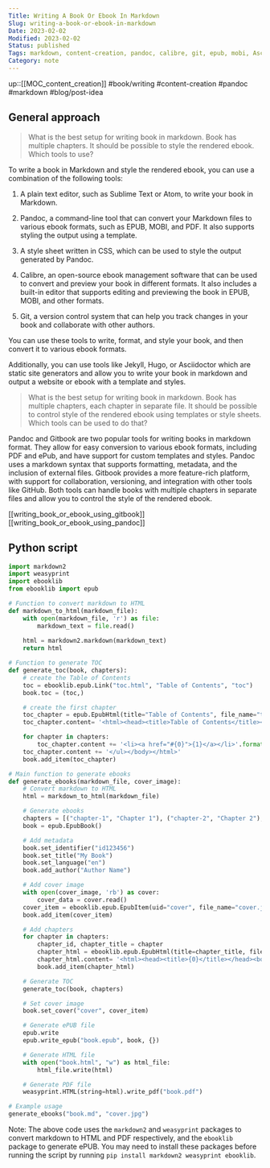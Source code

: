 ```yaml
---
Title: Writing A Book Or Ebook In Markdown
Slug: writing-a-book-or-ebook-in-markdown
Date: 2023-02-02
Modified: 2023-02-02
Status: published
Tags: markdown, content-creation, pandoc, calibre, git, epub, mobi, Asciidoctor, weasyprint
Category: note
---
```

up::[[MOC_content_creation]]
#book/writing #content-creation #pandoc #markdown #blog/post-idea 


## General approach
> What is the best setup for writing book in markdown. Book has multiple chapters. It should be possible to style the rendered ebook. Which tools to use?

To write a book in Markdown and style the rendered ebook, you can use a combination of the following tools:

1.  A plain text editor, such as Sublime Text or Atom, to write your book in Markdown.
    
2.  Pandoc, a command-line tool that can convert your Markdown files to various ebook formats, such as EPUB, MOBI, and PDF. It also supports styling the output using a template.
    
3.  A style sheet written in CSS, which can be used to style the output generated by Pandoc.
    
4.  Calibre, an open-source ebook management software that can be used to convert and preview your book in different formats. It also includes a built-in editor that supports editing and previewing the book in EPUB, MOBI, and other formats.
    
5.  Git, a version control system that can help you track changes in your book and collaborate with other authors.
    

You can use these tools to write, format, and style your book, and then convert it to various ebook formats.

Additionally, you can use tools like Jekyll, Hugo, or Asciidoctor which are static site generators and allow you to write your book in markdown and output a website or ebook with a template and styles.

> What is the best setup for writing book in markdown. Book has multiple chapters, each chapter in separate file. It should be possible to control style of the rendered ebook using templates or style sheets. Which tools can be used to do that?

Pandoc and Gitbook are two popular tools for writing books in markdown format. They allow for easy conversion to various ebook formats, including PDF and ePub, and have support for custom templates and styles. Pandoc uses a markdown syntax that supports formatting, metadata, and the inclusion of external files. Gitbook provides a more feature-rich platform, with support for collaboration, versioning, and integration with other tools like GitHub. Both tools can handle books with multiple chapters in separate files and allow you to control the style of the rendered ebook.

[[writing_book_or_ebook_using_gitbook]]
[[writing_book_or_ebook_using_pandoc]]


## Python script

```python
import markdown2
import weasyprint
import ebooklib
from ebooklib import epub

# Function to convert markdown to HTML
def markdown_to_html(markdown_file):
    with open(markdown_file, 'r') as file:
        markdown_text = file.read()
    
    html = markdown2.markdown(markdown_text)
    return html

# Function to generate TOC
def generate_toc(book, chapters):
    # create the Table of Contents
    toc = ebooklib.epub.Link("toc.html", "Table of Contents", "toc")
    book.toc = (toc,)

    # create the first chapter
    toc_chapter = epub.EpubHtml(title="Table of Contents", file_name="toc.html", lang='en')
    toc_chapter.content= '<html><head><title>Table of Contents</title></head><body><h1>Table of Contents</h1><ul>'

    for chapter in chapters:
        toc_chapter.content += '<li><a href="#{0}">{1}</a></li>'.format(chapter[0], chapter[1])
    toc_chapter.content += '</ul></body></html>'
    book.add_item(toc_chapter)

# Main function to generate ebooks
def generate_ebooks(markdown_file, cover_image):
    # Convert markdown to HTML
    html = markdown_to_html(markdown_file)

    # Generate ebooks
    chapters = [("chapter-1", "Chapter 1"), ("chapter-2", "Chapter 2"), ("chapter-3", "Chapter 3")]
    book = epub.EpubBook()

    # Add metadata
    book.set_identifier("id123456")
    book.set_title("My Book")
    book.set_language("en")
    book.add_author("Author Name")

    # Add cover image
    with open(cover_image, 'rb') as cover:
        cover_data = cover.read()
    cover_item = ebooklib.epub.EpubItem(uid="cover", file_name="cover.jpg", content=cover_data, media_type="image/jpeg")
    book.add_item(cover_item)

    # Add chapters
    for chapter in chapters:
        chapter_id, chapter_title = chapter
        chapter_html = ebooklib.epub.EpubHtml(title=chapter_title, file_name='{0}.html'.format(chapter_id), lang='en')
        chapter_html.content= '<html><head><title>{0}</title></head><body><h1>{0}</h1></body></html>'.format(chapter_title)
        book.add_item(chapter_html)

    # Generate TOC
    generate_toc(book, chapters)

    # Set cover image
    book.set_cover("cover", cover_item)

    # Generate ePUB file
    epub.write
    epub.write_epub("book.epub", book, {})

    # Generate HTML file
    with open("book.html", "w") as html_file:
        html_file.write(html)

    # Generate PDF file
    weasyprint.HTML(string=html).write_pdf("book.pdf")

# Example usage
generate_ebooks("book.md", "cover.jpg")
```

Note: The above code uses the `markdown2` and `weasyprint` packages to convert markdown to HTML and PDF respectively, and the `ebooklib` package to generate ePUB. You may need to install these packages before running the script by running `pip install markdown2 weasyprint ebooklib`.